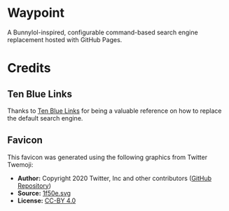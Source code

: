 # Waypoint

A Bunnylol-inspired, configurable command-based search engine replacement hosted with GitHub Pages.

# Credits

## Ten Blue Links

Thanks to [Ten Blue Links](https://tenbluelinks.org/) for being a valuable reference on how to replace the default search engine.

## Favicon

This favicon was generated using the following graphics from Twitter Twemoji:

- **Author:** Copyright 2020 Twitter, Inc and other contributors ([GitHub Repository](https://github.com/twitter/twemoji))
- **Source:** [1f50e.svg](https://github.com/twitter/twemoji/blob/master/assets/svg/1f50e.svg)
- **License:** [CC-BY 4.0](https://creativecommons.org/licenses/by/4.0/)
